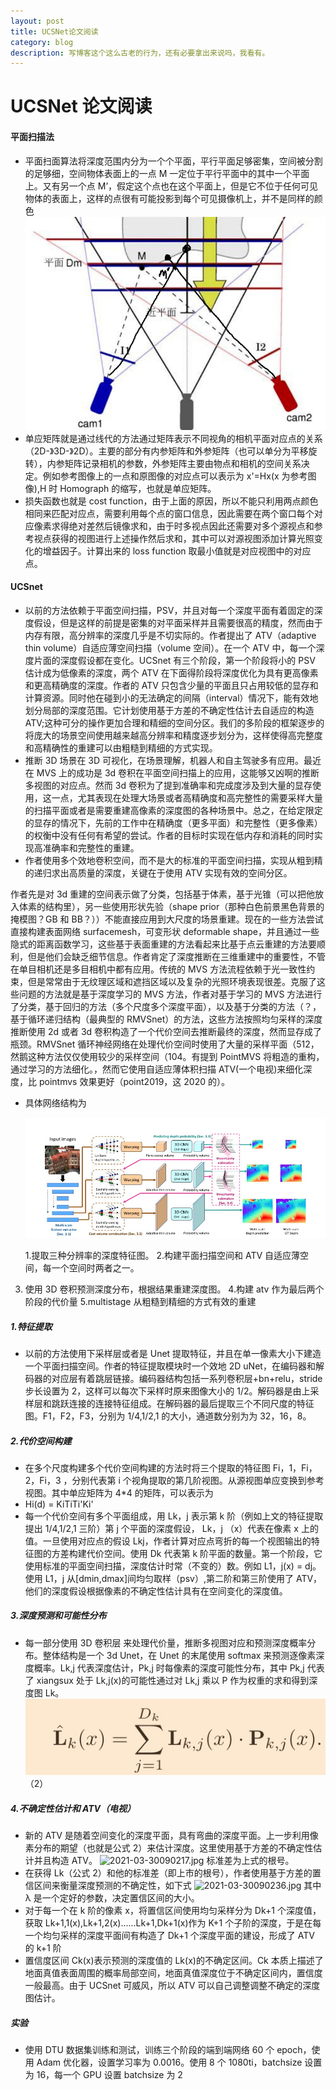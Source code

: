 ```yaml
---
layout: post
title: UCSNet论文阅读
category: blog
description: 写博客这个这么古老的行为，还有必要拿出来说吗，我看有。
---
```


# UCSNet 论文阅读

#### 平面扫描法

- 平面扫面算法将深度范围内分为一个个平面，平行平面足够密集，空间被分割的足够细，空间物体表面上的一点 M 一定位于平行平面中的其中一个平面上。又有另一个点 M’，假定这个点也在这个平面上，但是它不位于任何可见物体的表面上，这样的点很有可能投影到每个可见摄像机上，并不是同样的颜色
  ![2021-03-28123000.jpg](/images/githubpages/2021-03-28123000.jpg)
- 单应矩阵就是通过线代的方法通过矩阵表示不同视角的相机平面对应点的关系（2D-》3D-》2D）。主要的部分有内参矩阵和外参矩阵（也可以单分为平移旋转），内参矩阵记录相机的参数，外参矩阵主要由物点和相机的空间关系决定。例如参考图像上的一点和原图像的对应点可以表示为 x'=Hx(x 为参考图像),H 时 Homograph 的缩写，也就是单应矩阵。
- 损失函数也就是 cost function，由于上面的原因，所以不能只利用两点颜色相同来匹配对应点，需要利用每个点的窗口信息，因此需要在两个窗口每个对应像素求得绝对差然后镜像求和，由于时多视点因此还需要对多个源视点和参考视点获得的视图进行上述操作然后求和，其中可以对源视图添加计算光照变化的增益因子。计算出来的 loss function 取最小值就是对应视图中的对应点。

#### UCSnet

- 以前的方法依赖于平面空间扫描，PSV，并且对每一个深度平面有着固定的深度假设，但是这样的前提是密集的对平面采样并且需要很高的精度，然而由于内存有限，高分辨率的深度几乎是不切实际的。作者提出了 ATV（adaptive thin volume）自适应薄空间扫描（volume 空间）。在一个 ATV 中，每一个深度片面的深度假设都在变化。UCSnet 有三个阶段，第一个阶段将小的 PSV 估计成为低像素的深度，两个 ATV 在下面得阶段将深度优化为具有更高像素和更高精确度的深度。作者的 ATV 只包含少量的平面且只占用较低的显存和计算资源。同时他在碰到小的无法确定的间隔（interval）情况下，能有效地划分局部的深度范围。它计划使用基于方差的不确定性估计去自适应的构造 ATV;这种可分的操作更加合理和精细的空间分区。我们的多阶段的框架逐步的将庞大的场景空间使用越来越高分辨率和精度逐步划分为，这样使得高完整度和高精确性的重建可以由粗糙到精细的方式实现。
- 推断 3D 场景在 3D 可视化，在场景理解，机器人和自主驾驶多有应用。最近在 MVS 上的成功是 3d 卷积在平面空间扫描上的应用，这能够又凶啊的推断多视图的对应点。然而 3d 卷积为了提到准确率和完成度涉及到大量的显存使用，这一点，尤其表现在处理大场景或者高精确度和高完整性的需要采样大量的扫描平面或者是需要重建高像素的深度图的各种场景中。总之，在给定限定的显存的情况下，先前的工作中在精确度（更多平面）和完整性（更多像素）的权衡中没有任何有希望的尝试。作者的目标时实现在低内存和消耗的同时实现高准确率和完整性的重建。
- 作者使用多个效地卷积空间，而不是大的标准的平面空间扫描，实现从粗到精的递归求出高质量的深度，关键在于使用 ATV 实现有效的空间分区。

作者先是对 3d 重建的空间表示做了分类，包括基于体素，基于光锥（可以把他放入体素的结构里），另一些使用形状先验（shape prior（那种白色前景黑色背景的掩模图？GB 和 BB？））不能直接应用到大尺度的场景重建。现在的一些方法尝试直接构建表面网络 surfacemesh，可变形状 deformable shape，并且通过一些隐式的距离函数学习，这些基于表面重建的方法看起来比基于点云重建的方法要顺利，但是他们会缺乏细节信息。作者肯定了深度推断在三维重建中的重要性，不管在单目相机还是多目相机中都有应用。传统的 MVS 方法流程依赖于光一致性约束，但是常常由于无纹理区域和遮挡区域以及复杂的光照环境表现很差。克服了这些问题的方法就是基于深度学习的 MVS 方法，作者对基于学习的 MVS 方法进行了分类，基于回归的方法（多个尺度多个深度平面），以及基于分类的方法（？，基于循环递归结构（最典型的 RMVSnet）的方法，这些方法按照均匀采样的深度推断使用 2d 或者 3d 卷积构造了一个代价空间去推断最终的深度，然而显存成了瓶颈。RMVSnet 循环神经网络在处理代价空间时使用了大量的采样平面（512，然鹅这种方法仅仅使用较少的采样空间（104。有提到 PointMVS 将粗造的重构，通过学习的方法细化。，然而它使用自适应薄体积扫描 ATV(一个电视)来细化深度，比 pointmvs 效果更好（point2019，这 2020 的）。

- 具体网络结构为

  ![2021-03-29143244.jpg](/images/githubpages/2021-03-29143244.jpg)

  1.提取三种分辨率的深度特征图。 2.构建平面扫描空间和 ATV 自适应薄空间，每一个空间时两者之一。

3. 使用 3D 卷积预测深度分布，根据结果重建深度图。 4.构建 atv 作为最后两个阶段的代价量
   5.multistage 从粗糙到精细的方式有效的重建

##### 1.特征提取

- 以前的方法使用下采样层或者是 Unet 提取特征，并且在单一像素大小下建造一个平面扫描空间。作者的特征提取模块时一个效地 2D uNet，在编码器和解码器的对应层有着跳层链接。编码器结构包括一系列卷积层+bn+relu，stride 步长设置为 2，这样可以每次下采样时原来图像大小的 1/2。解码器是由上采样层和跳跃连接的连接特征组成。在解码器的最后提取三个不同尺度的特征图。F1，F2，F3，分别为 1/4,1/2,1 的大小，通道数分别为为 32，16，8。

##### 2.代价空间构建

- 在多个尺度构建多个代价空间构建的方法时将三个提取的特征图 Fi，1，Fi，2，Fi，3 ，分别代表第 i 个视角提取的第几阶视图。从源视图单应变换到参考视图。其中单应矩阵为 4\*4 的矩阵，可以表示为
- Hi(d) = KiTiTi'Ki'
- 每一个代价空间有多个平面组成，用 Lk，j 表示第 k 阶（例如上文的特征提取提出 1/4,1/2,1 三阶）第 j 个平面的深度假设， Lk，j （x）代表在像素 x 上的值。一旦使用对应点的假设 Lkj，作者计算对应点弯折的每一个视图输出的特征图的方差构建代价空间。使用 Dk 代表第 k 阶平面的数量。第一个阶段，它使用标准的平面空间扫描，深度估计时常（不变的）数。例如 L1，j(x) = dj。使用 L1，j 从[dmin,dmax]间均匀取样（psv）,第二阶和第三阶使用了 ATV，他们的深度假设根据像素的不确定性估计具有在空间变化的深度值。

##### 3.深度预测和可能性分布

- 每一部分使用 3D 卷积层 来处理代价量，推断多视图对应和预测深度概率分布。整体结构是一个 3d Unet，在 Unet 的末尾使用 softmax 来预测逐像素深度概率。Lk,j 代表深度估计，Pk,j 时每像素的深度可能性分布，其中 Pk,j 代表了 xiangsux 处于 Lk,j(x)的可能性通过对 Lk,j 乘以 P 作为权重的求和得到深度图 Lk。
  ![2021-03-30090159.jpg](/images/githubpages/2021-03-30090159.jpg) （2）

##### 4.不确定性估计和 ATV（电视）

- 新的 ATV 是随着空间变化的深度平面，具有弯曲的深度平面。上一步利用像素分布的期望（也就是公式 2）来估计深度。这里使用基于方差的不确定性估计并且构造 ATV。
  ![2021-03-30090217.jpg](/images/githubpages/2021-03-30090217.jpg)
  标准差为上式的根号。
- 在获得 Lk（公式 2）和他的标准差（即上市的根号），作者使用基于方差的置信区间来衡量深度预测的不确定性，如下式
  ![2021-03-30090236.jpg](/images/githubpages/2021-03-30090236.jpg)
  其中 λ 是一个定好的参数，决定置信区间的大小。
- 对于每一个在 k 阶的像素 x，将置信区间使用均匀采样分为 Dk+1 个深度值，获取 Lk+1,1(x),Lk+1,2(x)......Lk+1,Dk+1(x)作为 K+1 个子阶的深度，于是在每一个均匀采样的深度平面间有构造了 Dk+1 个深度平面的建设，形成了 ATV 的 k+1 阶
- 置信度区间 Ck(x)表示预测的深度值的 Lk(x)的不确定区间。Ck 本质上描述了地面真值表面周围的概率局部空间，地面真值深度位于不确定区间内，置信度一般最高。由于 UCSnet 可威风，所以 ATV 可以自己调整调整不确定的深度图估计。

##### 实验

- 使用 DTU 数据集训练和测试，训练三个阶段的端到端网络 60 个 epoch，使用 Adam 优化器，设置学习率为 0.0016。使用 8 个 1080ti，batchsize 设置为 16，每一个 GPU 设置 batchsize 为 2
